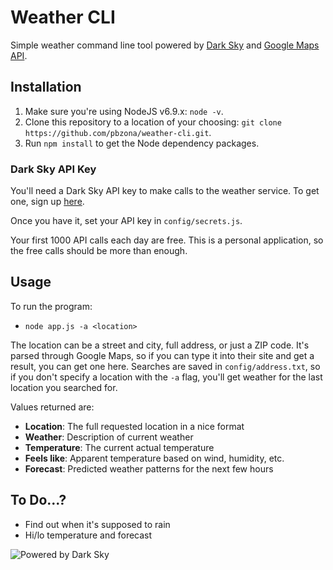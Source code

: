 # Weather CLI

Simple weather command line tool powered by [Dark
Sky](https://darksky.net/poweredby/) and [Google Maps
API](https://developers.google.com/maps/).

## Installation

1.  Make sure you're using NodeJS v6.9.x: `node -v`.
2.  Clone this repository to a location of your choosing: `git clone
    https://github.com/pbzona/weather-cli.git`.
3.  Run `npm install` to get the Node dependency packages.

### Dark Sky API Key

You'll need a Dark Sky API key to make calls to the weather service. To get
one, sign up [here](https://darksky.net/dev/).

Once you have it, set your API key in `config/secrets.js`.

Your first 1000 API calls each day are free. This is a personal
application, so the free calls should be more than enough.

## Usage

To run the program:

-   `node app.js -a <location>`

The location can be a street and city, full address, or just a ZIP code. It's
parsed through Google Maps, so if you can type it into their site and get a
result, you can get one here. Searches are saved in `config/address.txt`, so if
you don't specify a location with the `-a` flag, you'll get weather for the
last location you searched for.

Values returned are:

-   **Location**: The full requested location in a nice format
-   **Weather**: Description of current weather
-   **Temperature**: The current actual temperature
-   **Feels like**: Apparent temperature based on wind, humidity, etc.
-   **Forecast**: Predicted weather patterns for the next few hours

## To Do...?

-   Find out when it's supposed to rain
-   Hi/lo temperature and forecast

![Powered by Dark
Sky](https://darksky.net/dev/img/attribution/poweredby-oneline.png)

